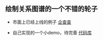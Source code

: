 ## 绘制关系图谱的一个不错的轮子

- 市面上已经上线的例子
  [企查查](https://www.qichacha.com/company_muhou3?keyNo=9cce0780ab7644008b73bc2120479d31&name=%E5%B0%8F%E7%B1%B3%E7%A7%91%E6%8A%80%E6%9C%89%E9%99%90%E8%B4%A3%E4%BB%BB%E5%85%AC%E5%8F%B8)

- 自己实现的一个小demo，待完善
  [代码库](https://github.com/eastFang/relationGraphDemo)